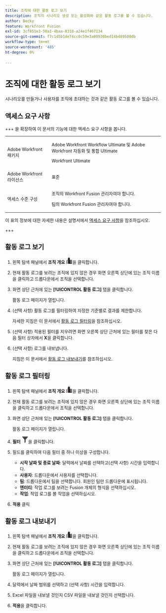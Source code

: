 ```yaml
---
title: 조직에 대한 활동 로그 보기
description: 조직의 시나리오 생성 또는 활성화와 같은 활동 로그를 볼 수 있습니다.
author: Becky
feature: Workfront Fusion
exl-id: 3cf851e3-50a1-4baa-8318-a24e1f467134
source-git-commit: f7c1d5b1de74cc0c59e3a00938bed14b489500db
workflow-type: tm+mt
source-wordcount: '485'
ht-degree: 0%

---
```


# 조직에 대한 활동 로그 보기

시나리오를 만들거나 사용자를 조직에 초대하는 것과 같은 활동 로그를 볼 수 있습니다.

## 액세스 요구 사항

+++ 을 확장하여 이 문서의 기능에 대한 액세스 요구 사항을 봅니다.

<table style="table-layout:auto">
 <col> 
 <col> 
 <tbody> 
  <tr> 
   <td role="rowheader">Adobe Workfront 패키지</td> 
   <td> <p>Adobe Workfront Workflow Ultimate 및 Adobe Workfront 자동화 및 통합 Ultimate</p><p>Workfront Ultimate</p></td> 
  </tr> 
  <tr data-mc-conditions=""> 
   <td role="rowheader">Adobe Workfront 라이선스</td> 
   <td> <p>표준</p></td> 
  </tr> 
  <tr data-mc-conditions=""> 
   <td role="rowheader">액세스 수준 구성</td> 
   <td> 
     <p>조직의 Workfront Fusion 관리자여야 합니다.</p>
     <p>팀의 Workfront Fusion 관리자여야 합니다.</p>
   </td> 
  </tr> 
 </tbody> 
</table>

이 표의 정보에 대한 자세한 내용은 설명서에서 [액세스 요구 사항](/help/workfront-fusion/references/licenses-and-roles/access-level-requirements-in-documentation.md)을 참조하십시오.

+++

## 활동 로그 보기

1. 왼쪽 탐색 패널에서 **조직 개요** ![조직 개요 아이콘](assets/org-overview-icon.png)을 클릭합니다.
1. 현재 활동 로그를 보려는 조직에 있지 않은 경우 화면 오른쪽 상단에 있는 조직 이름을 클릭하고 드롭다운에서 조직을 선택합니다.
1. 화면 상단 근처에 있는 **[!UICONTROL 활동 로그]** 탭을 클릭합니다.

   활동 로그 페이지가 열립니다.
1. (선택 사항) 활동 로그를 필터링하여 지정한 기준별로 결과를 제한합니다.

   자세한 지침은 이 문서에서 [활동 로그 필터링](#filter-the-activity-logs)을 참조하십시오.
1. (선택 사항) 적용된 필터를 지우려면 화면 오른쪽 상단 근처에 있는 필터를 찾은 다음 필터 상자에서 **X**&#x200B;을 클릭합니다.
1. (선택 사항) 로그를 내보냅니다.

   지침은 이 문서에서 [활동 로그 내보내기](#export-the-activity-logs)를 참조하십시오.


## 활동 로그 필터링

1. 왼쪽 탐색 패널에서 **조직 개요** ![조직 개요 아이콘](assets/org-overview-icon.png)을 클릭합니다.
1. 현재 활동 로그를 보려는 조직에 있지 않은 경우 화면 오른쪽 상단에 있는 조직 이름을 클릭하고 드롭다운에서 조직을 선택합니다.
1. 화면 상단 근처에 있는 **[!UICONTROL 활동 로그]** 탭을 클릭합니다.

   활동 로그 페이지가 열립니다.
1. **필터** ![필터 아이콘](assets/filter-activity-log.png)을 클릭합니다.
1. 필드를 클릭하여 다음 필터 중 하나 이상을 구성합니다.

   * **시작 날짜 및 종료 날짜**: 달력에서 날짜를 선택하고(선택 사항) 시간을 입력합니다.
   * **사용자**: 드롭다운에서 사용자를 선택합니다.
   * **팀**: 드롭다운에서 팀을 선택합니다. 회원인 팀만 드롭다운에 표시됩니다.
   * **엔터티**: 작업 로그를 보려는 Fusion 개체의 형식을 선택하십시오.
   * **작업**: 작업 로그를 볼 작업을 선택하십시오.

1. **적용** 클릭

## 활동 로그 내보내기

1. 왼쪽 탐색 패널에서 **조직 개요** ![조직 개요 아이콘](assets/org-overview-icon.png)을 클릭합니다.
1. 현재 활동 로그를 보려는 조직에 있지 않은 경우 화면 오른쪽 상단에 있는 조직 이름을 클릭하고 드롭다운에서 조직을 선택합니다.
1. 화면 상단 근처에 있는 **[!UICONTROL 활동 로그]** 탭을 클릭합니다.

   활동 로그 페이지가 열립니다.
1. 달력에서 날짜 범위를 선택하고 (선택 사항) 시간을 입력합니다.
1. Excel 파일을 내보낼 것인지 CSV 파일을 내보낼 것인지 선택합니다.
1. **적용**&#x200B;을 클릭합니다.
